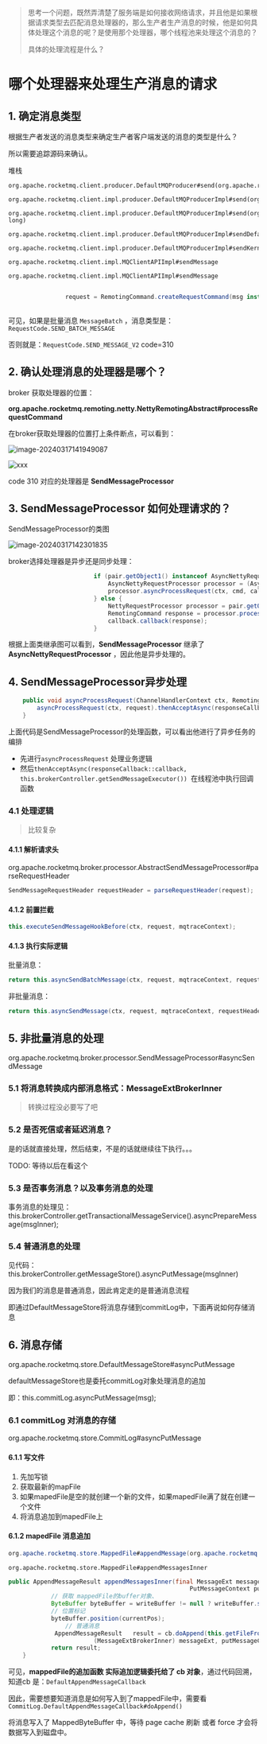 

> 思考一个问题，既然弄清楚了服务端是如何接收网络请求，并且他是如果根据请求类型去匹配消息处理器的，那么生产者生产消息的时候，他是如何具体处理这个消息的呢？是使用那个处理器，哪个线程池来处理这个消息的？
>
> 具体的处理流程是什么？

# 哪个处理器来处理生产消息的请求

## 1. 确定消息类型

根据生产者发送的消息类型来确定生产者客户端发送的消息的类型是什么？

所以需要追踪源码来确认。



堆栈

```text
org.apache.rocketmq.client.producer.DefaultMQProducer#send(org.apache.rocketmq.common.message.Message)
	org.apache.rocketmq.client.impl.producer.DefaultMQProducerImpl#send(org.apache.rocketmq.common.message.Message)
		org.apache.rocketmq.client.impl.producer.DefaultMQProducerImpl#send(org.apache.rocketmq.common.message.Message, long)
			org.apache.rocketmq.client.impl.producer.DefaultMQProducerImpl#sendDefaultImpl
				org.apache.rocketmq.client.impl.producer.DefaultMQProducerImpl#sendKernelImpl
					org.apache.rocketmq.client.impl.MQClientAPIImpl#sendMessage
						org.apache.rocketmq.client.impl.MQClientAPIImpl#sendMessage
```



```java

                request = RemotingCommand.createRequestCommand(msg instanceof MessageBatch ? RequestCode.SEND_BATCH_MESSAGE : RequestCode.SEND_MESSAGE_V2, requestHeaderV2);
           
```

可见，如果是批量消息 `MessageBatch` ，消息类型是：`RequestCode.SEND_BATCH_MESSAGE`

否则就是：`RequestCode.SEND_MESSAGE_V2`  code=310



## 2. 确认处理消息的处理器是哪个？



broker 获取处理器的位置：

**org.apache.rocketmq.remoting.netty.NettyRemotingAbstract#processRequestCommand**

在broker获取处理器的位置打上条件断点，可以看到：

![image-20240317141949087](https://gitee.com/gq2/img_repo2/raw/master/img/image-20240317141949087.png)

![xxx](https://gitee.com/gq2/img_repo2/raw/master/img/image-20240317141720507.png)

code 310 对应的处理器是 **SendMessageProcessor**

## 3. SendMessageProcessor 如何处理请求的？

SendMessageProcessor的类图

![image-20240317142301835](https://gitee.com/gq2/img_repo2/raw/master/img/image-20240317142301835.png)

broker选择处理器是异步还是同步处理：

```java
                        if (pair.getObject1() instanceof AsyncNettyRequestProcessor) {
                            AsyncNettyRequestProcessor processor = (AsyncNettyRequestProcessor)pair.getObject1();
                            processor.asyncProcessRequest(ctx, cmd, callback);
                        } else {
                            NettyRequestProcessor processor = pair.getObject1();
                            RemotingCommand response = processor.processRequest(ctx, cmd);
                            callback.callback(response);
                        }
```

根据上面类继承图可以看到，**SendMessageProcessor** 继承了 **AsyncNettyRequestProcessor** ，因此他是异步处理的。



## 4. SendMessageProcessor异步处理

```java
    public void asyncProcessRequest(ChannelHandlerContext ctx, RemotingCommand request, RemotingResponseCallback responseCallback) throws Exception {
        asyncProcessRequest(ctx, request).thenAcceptAsync(responseCallback::callback, this.brokerController.getSendMessageExecutor());
    }
```

上面代码是SendMessageProcessor的处理函数，可以看出他进行了异步任务的编排

- 先进行`asyncProcessRequest` 处理业务逻辑
- 然后`thenAcceptAsync(responseCallback::callback, this.brokerController.getSendMessageExecutor()) `在线程池中执行回调函数

### 4.1 处理逻辑

> 比较复杂

####  4.1.1 解析请求头

org.apache.rocketmq.broker.processor.AbstractSendMessageProcessor#parseRequestHeader

```java
SendMessageRequestHeader requestHeader = parseRequestHeader(request);
```

#### 4.1.2 前置拦截

```java
this.executeSendMessageHookBefore(ctx, request, mqtraceContext);
```

#### 4.1.3 执行实际逻辑

批量消息：

```java
return this.asyncSendBatchMessage(ctx, request, mqtraceContext, requestHeader);
```

非批量消息：

```java
return this.asyncSendMessage(ctx, request, mqtraceContext, requestHeader);
```



## 5. 非批量消息的处理

org.apache.rocketmq.broker.processor.SendMessageProcessor#asyncSendMessage

### 5.1 将消息转换成内部消息格式：MessageExtBrokerInner

> 转换过程没必要写了吧

### 5.2 是否死信或者延迟消息？

是的话就直接处理，然后结束，不是的话就继续往下执行。。。

TODO: 等待以后在看这个



### 5.3 是否事务消息？以及事务消息的处理

事务消息的处理见：this.brokerController.getTransactionalMessageService().asyncPrepareMessage(msgInner);

### 5.4 普通消息的处理

见代码：this.brokerController.getMessageStore().asyncPutMessage(msgInner)

因为我们的消息是普通消息，因此肯定走的是普通消息流程

即通过DefaultMessageStore将消息存储到commitLog中，下面再说如何存储消息

## 6. 消息存储

org.apache.rocketmq.store.DefaultMessageStore#asyncPutMessage

defaultMessageStore也是委托commitLog对象处理消息的追加

即：this.commitLog.asyncPutMessage(msg);

### 6.1 commitLog 对消息的存储

org.apache.rocketmq.store.CommitLog#asyncPutMessage

####  6.1.1 写文件

1. 先加写锁
2. 获取最新的mapFile
3. 如果mapedFile是空的就创建一个新的文件，如果mapedFile满了就在创建一个文件
4. 将消息追加到mapedFile上

#### 6.1.2  mapedFile 消息追加

```java
org.apache.rocketmq.store.MappedFile#appendMessage(org.apache.rocketmq.store.MessageExtBrokerInner, org.apache.rocketmq.store.AppendMessageCallback, org.apache.rocketmq.store.CommitLog.PutMessageContext)
```



```text
org.apache.rocketmq.store.MappedFile#appendMessagesInner
```



```java
public AppendMessageResult appendMessagesInner(final MessageExt messageExt, final AppendMessageCallback cb,
                                                   PutMessageContext putMessageContext) {
            // 获取 mappedFile的buffer对象、
            ByteBuffer byteBuffer = writeBuffer != null ? writeBuffer.slice() : this.mappedByteBuffer.slice();
            // 位置标记
            byteBuffer.position(currentPos);
                // 普通消息
             AppendMessageResult   result = cb.doAppend(this.getFileFromOffset(), byteBuffer, this.fileSize - currentPos,
                        (MessageExtBrokerInner) messageExt, putMessageContext);
            return result;
    }
```

可见，**mappedFile的追加函数 实际追加逻辑委托给了 cb 对象**，通过代码回溯，知道cb 是：`DefaultAppendMessageCallback` 

因此，需要想要知道消息是如何写入到了mappedFile中，需要看 `CommitLog.DefaultAppendMessageCallback#doAppend()`



将消息写入了 MappedByteBuffer 中，等待 page cache 刷新 或者 force 才会将数据写入到磁盘中。







